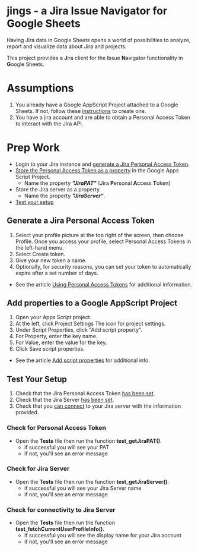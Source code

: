 # jings - a Jira Issue Navigator for Google Sheets

Having Jira data in Google Sheets opens a world of possibilities to analyze, report and visualize data about Jira and projects.

This project provides a **J**ira client for the **I**ssue **N**avigator functionality in **G**oogle Sheets. 

# Assumptions
1. You already have a Google AppScript Project attached to a Google Sheets. If not, follow these [instructions](https://spreadsheet.dev/creating-your-first-apps-script) to create one.
2. You have a jira account and are able to obtain a Personal Access Token to interact with the Jira API.

# Prep Work
- Login to your Jira instance and [generate a Jira Personal Access Token](#generate-a-jira-personal-access-token).
- [Store the Personal Access Token as a property](add-properties-to-a-google-appscript-project) in the Google Apps Script Project.
    - Name the property ***"JiraPAT"*** (Jira **P**ersonal **A**ccess **T**oken)
- Store the Jira server as a property.
    - Name the property ***"JiraServer"***.
- [Test your setup](#test-your-setup)

## Generate a Jira Personal Access Token
1. Select your profile picture at the top right of the screen, then choose Profile. Once you access your profile, select Personal Access Tokens in the left-hand menu.
2. Select Create token.
3. Give your new token a name.
4. Optionally, for security reasons, you can set your token to automatically expire after a set number of days.
* See the article [Using Personal Access Tokens](https://confluence.atlassian.com/enterprise/using-personal-access-tokens-1026032365.html) for additional information.

## Add properties to a Google AppScript Project
1. Open your Apps Script project.
2. At the left, click Project Settings The icon for project settings.
3. Under Script Properties, click "Add script property".
4. For Property, enter the key name.
5. For Value, enter the value for the key.
6. Click Save script properties.
* See the article [Add script properties](https://developers.google.com/apps-script/guides/properties#add_script_properties) for additional info.
## Test Your Setup
1. Check that the Jira Personal Access Token [has been set](#check-for-personal-access-token).
2. Check that the Jira Server [has been set](#check-for-jira-server).
3. Check that you [can connect](check-for-connectivity-to-jira-server) to your Jira server with the information provided.

### Check for Personal Access Token
- Open the **Tests** file then run the function **test_getJiraPAT()**.
    - if successful you will see your PAT
    - if not, you'll see an error message

### Check for Jira Server
- Open the **Tests** file then run the function **test_getJiraServer()**.
    - if successful you will see your Jira Server name
    - if not, you'll see an error message

### Check for connectivity to Jira Server
- Open the **Tests** file then run the function **test_fetchCurrentUserProfileInfo()**.
    - if successful you will see the display name for your Jira account
    - if not, you'll see an error message